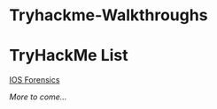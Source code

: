 # Tryhackme-Walkthroughs

<script src="https://tryhackme.com/badge/581466"></script>

<script src="https://tryhackme.com/badge/581466"></script>

# TryHackMe List
[IOS Forensics](https://github.com/csduncan06/Tryhackme-Walkthroughs/blob/main/THM/IOS%20Forensics/IOS%20Forensics.md)

*More to come...* 
